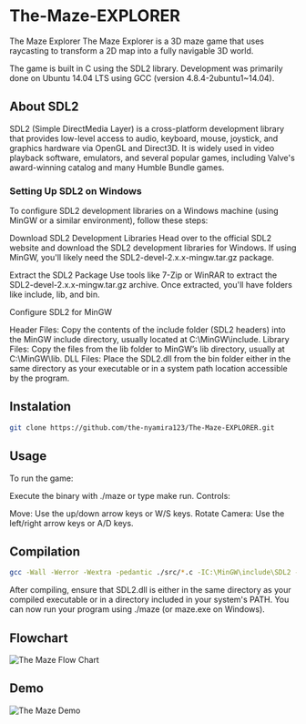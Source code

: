 # The-Maze-EXPLORER

The Maze Explorer
The Maze Explorer is a 3D maze game that uses raycasting to transform a 2D map into a fully navigable 3D world.

The game is built in C using the SDL2 library. Development was primarily done on Ubuntu 14.04 LTS using GCC (version 4.8.4-2ubuntu1~14.04).

## About SDL2

SDL2 (Simple DirectMedia Layer) is a cross-platform development library that provides low-level access to audio, keyboard, mouse, joystick, and graphics hardware via OpenGL and Direct3D. It is widely used in video playback software, emulators, and several popular games, including Valve's award-winning catalog and many Humble Bundle games.

### Setting Up SDL2 on Windows

To configure SDL2 development libraries on a Windows machine (using MinGW or a similar environment), follow these steps:

Download SDL2 Development Libraries
Head over to the official SDL2 website and download the SDL2 development libraries for Windows. If using MinGW, you'll likely need the SDL2-devel-2.x.x-mingw.tar.gz package.

Extract the SDL2 Package
Use tools like 7-Zip or WinRAR to extract the SDL2-devel-2.x.x-mingw.tar.gz archive. Once extracted, you'll have folders like include, lib, and bin.

Configure SDL2 for MinGW

Header Files: Copy the contents of the include folder (SDL2 headers) into the MinGW include directory, usually located at C:\MinGW\include.
Library Files: Copy the files from the lib folder to MinGW’s lib directory, usually at C:\MinGW\lib.
DLL Files: Place the SDL2.dll from the bin folder either in the same directory as your executable or in a system path location accessible by the program.

  

## Instalation

```sh
git clone https://github.com/the-nyamira123/The-Maze-EXPLORER.git
```

## Usage

To run the game:

Execute the binary with ./maze or type make run.
Controls:

Move: Use the up/down arrow keys or W/S keys.
Rotate Camera: Use the left/right arrow keys or A/D keys.

## Compilation

```sh
gcc -Wall -Werror -Wextra -pedantic ./src/*.c -IC:\MinGW\include\SDL2 -LC:\MinGW\lib -lmingw32 -lSDL2main -lSDL2 -lm -o maze
```

After compiling, ensure that SDL2.dll is either in the same directory as your compiled executable or in a directory included in your system's PATH.
You can now run your program using ./maze (or maze.exe on Windows).


## Flowchart

![The Maze Flow Chart](https://i.imgur.com/t0MxNni.png)

## Demo

![The Maze Demo](./images/demo.gif)


